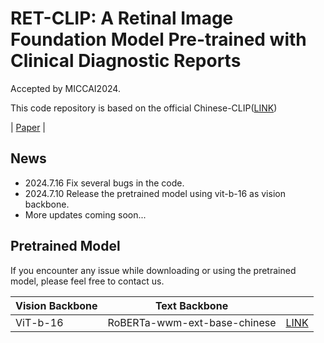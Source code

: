 # RET-CLIP: A Retinal Image Foundation Model Pre-trained with Clinical Diagnostic Reports
Accepted by MICCAI2024.

This code repository is based on the official Chinese-CLIP([LINK](https://github.com/OFA-Sys/Chinese-CLIP))

| [Paper](https://arxiv.org/pdf/2405.14137) |

## News
* 2024.7.16 Fix several bugs in the code.
* 2024.7.10 Release the pretrained model using vit-b-16 as vision backbone.
* More updates coming soon...
  
## Pretrained Model

If you encounter any issue while downloading or using the pretrained model, please feel free to contact us.

| Vision Backbone  |      Text Backbone      |                                                                                               |
|-----------|:------------:|:---------------------------------------------------------------------------------------------:|
| ViT-b-16 | RoBERTa-wwm-ext-base-chinese | [LINK](https://drive.google.com/file/d/1lYrAg5qzFbNghEW-3UB36v9WL-mo5eN9/view?usp=sharing) |
